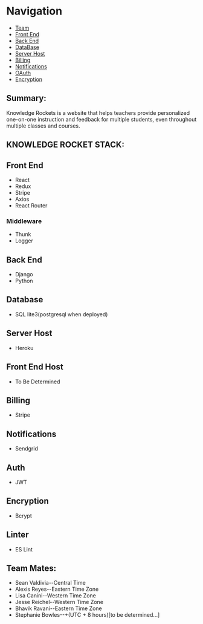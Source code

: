 # Navigation

- [Team](#team-mates)
- [Front End](#front-end)
- [Back End](#back-end)
- [DataBase](#data-base)
- [Server Host](#server-host)
- [Billing](#billing)
- [Notifications](#notify)
- [OAuth](#oauth)
- [Encryption](#encryption)


## Summary:
Knowledge Rockets is a website that helps teachers provide personalized
one-on-one instruction and feedback for multiple students, even throughout multiple
classes and courses.

## KNOWLEDGE ROCKET STACK:

## Front End
- React
- Redux
- Stripe
- Axios
- React Router

### Middleware
- Thunk
- Logger

## Back End
- Django
- Python

## Database
- SQL lite3(postgresql when deployed)

## Server Host
- Heroku

## Front End Host
- To Be Determined

## Billing
- Stripe

## Notifications
- Sendgrid

## Auth
- JWT

## Encryption
- Bcrypt

## Linter
- ES Lint

## Team Mates:
- Sean Valdivia--Central Time
- Alexis Reyes--Eastern Time Zone
- Lisa Canini--Western Time Zone
- Jesse Reichel--Western Time Zone
- Bhavik Ravani--Eastern Time Zone
- Stephanie Bowles--+(UTC + 8 hours)[to be determined...]